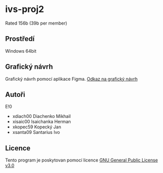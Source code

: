 # ivs-proj2

Rated 156b (39b per member) 

## Prostředí

Windows 64bit

## Grafický návrh

Grafický návrh pomocí aplikace Figma. [Odkaz na grafický návrh](https://www.figma.com/file/QsuSiE7n0Sk3i4KlSXbKEO/Calculator?node-id=0%3A1)

## Autoři

E!0
- xdiach00 Diachenko Mikhail
- xisaic00 Isaichanka Herman
- xkopec59 Kopecký Jan
- xsanta09 Santarius Ivo

## Licence

Tento program je poskytovan pomocí licence [GNU General Public License v3.0](LICENSE)
